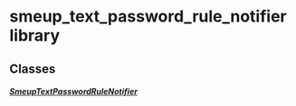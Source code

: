 


# smeup_text_password_rule_notifier library











## Classes

##### [SmeupTextPasswordRuleNotifier](../smeup_models_notifiers_smeup_text_password_rule_notifier/SmeupTextPasswordRuleNotifier-class.md)



 















